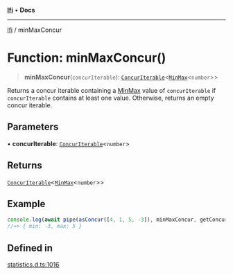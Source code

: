 [**lfi**](../readme.md) • **Docs**

---

[lfi](../globals.md) / minMaxConcur

# Function: minMaxConcur()

> **minMaxConcur**(`concurIterable`):
> [`ConcurIterable`](../type-aliases/ConcurIterable.md)\<[`MinMax`](../type-aliases/MinMax.md)\<`number`\>\>

Returns a concur iterable containing a [MinMax](../type-aliases/MinMax.md) value
of `concurIterable` if `concurIterable` contains at least one value. Otherwise,
returns an empty concur iterable.

## Parameters

• **concurIterable**:
[`ConcurIterable`](../type-aliases/ConcurIterable.md)\<`number`\>

## Returns

[`ConcurIterable`](../type-aliases/ConcurIterable.md)\<[`MinMax`](../type-aliases/MinMax.md)\<`number`\>\>

## Example

```js
console.log(await pipe(asConcur([4, 1, 5, -3]), minMaxConcur, getConcur))
//=> { min: -3, max: 5 }
```

## Defined in

[statistics.d.ts:1016](https://github.com/TomerAberbach/lfi/blob/85d6360ac7d8f71c70f308d2ace5bc2aa99ab03d/src/operations/statistics.d.ts#L1016)
